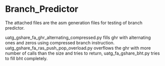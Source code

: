 # Branch_Predictor
The attached files are the asm generation files for testing of branch predictor.

uatg_gshare_fa_ghr_alternating_compressed.py fills ghr with alternating ones and zeros using compressed branch instruction.
uatg_gshare_fa_ras_push_pop_overload.py overflows the ghr with more number of calls than the size and tries to return,
uatg_fa_gshare_bht.py tries to fill bht completely.
